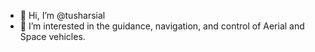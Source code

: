 - 👋 Hi, I’m @tusharsial
- 👀 I’m interested in the guidance, navigation, and control of Aerial and Space vehicles. 



<!---
tusharsial/tusharsial is a ✨ special ✨ repository because its `README.md` (this file) appears on your GitHub profile.
You can click the Preview link to take a look at your changes.
--->
